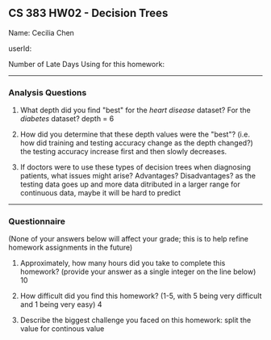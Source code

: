 ## CS 383 HW02 - Decision Trees

Name: Cecilia Chen

userId:

Number of Late Days Using for this homework:

---

### Analysis Questions

1. What depth did you find "best" for the *heart disease* dataset? For the
*diabetes* dataset?
depth = 6

2. How did you determine that these depth values were the "best"? (i.e. how
  did training and testing accuracy change as the depth changed?)
the testing accuracy increase first and then slowly decreases.

3. If doctors were to use these types of
decision trees when diagnosing patients, what issues might arise? Advantages? Disadvantages?
as the testing data goes up and more data ditributed in a larger range for continuous data, maybe it will be hard to predict
---

### Questionnaire

(None of your answers below will affect your grade; this is to help refine homework
assignments in the future)

1. Approximately, how many hours did you take to complete this homework? (provide
  your answer as a single integer on the line below)
10
2. How difficult did you find this homework? (1-5, with 5 being very difficult and 1
  being very easy)
  4

3. Describe the biggest challenge you faced on this homework:
  split the value for continous value
